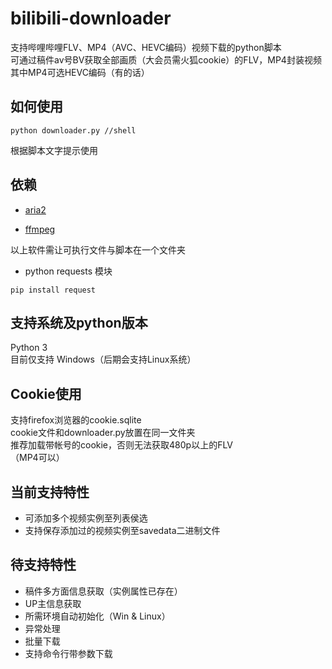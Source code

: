 # bilibili-downloader
支持哔哩哔哩FLV、MP4（AVC、HEVC编码）视频下载的python脚本<br>
可通过稿件av号BV获取全部画质（大会员需火狐cookie）的FLV，MP4封装视频<br>
其中MP4可选HEVC编码（有的话）<br>
## 如何使用
```shell
python downloader.py //shell
```
根据脚本文字提示使用
## 依赖
* [aria2](https://github.com/aria2/aria2)

* [ffmpeg](https://ffmpeg.org/)

以上软件需让可执行文件与脚本在一个文件夹

* python requests 模块
```shell
pip install request
```
## 支持系统及python版本
Python 3<br>
目前仅支持 Windows（后期会支持Linux系统）
## Cookie使用
支持firefox浏览器的cookie.sqlite<br>
cookie文件和downloader.py放置在同一文件夹<br>
推荐加载带帐号的cookie，否则无法获取480p以上的FLV<br>
（MP4可以）
## 当前支持特性
+ 可添加多个视频实例至列表侯选
+ 支持保存添加过的视频实例至savedata二进制文件
## 待支持特性
+ 稿件多方面信息获取（实例属性已存在）
+ UP主信息获取
+ 所需环境自动初始化（Win & Linux）
+ 异常处理
+ 批量下载
+ 支持命令行带参数下载